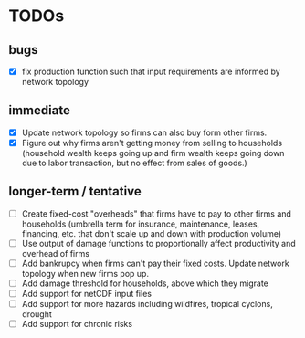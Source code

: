 # TODOs

## bugs
- [x] fix production function such that input requirements are informed by network topology 

## immediate 
- [x] Update network topology so firms can also buy form other firms. 
- [x] Figure out why firms aren't getting money from selling to households (household wealth keeps going up and firm wealth keeps going down due to labor transaction, but no effect from sales of goods.)

## longer-term / tentative
- [ ] Create fixed-cost "overheads" that firms have to pay to other firms and households (umbrella term for insurance, maintenance, leases, financing, etc. that don't scale up and down with production volume)
- [ ] Use output of damage functions to proportionally affect productivity and overhead of firms 
- [ ] Add bankrupcy when firms can't pay their fixed costs. Update network topology when new firms pop up.
- [ ] Add damage threshold for households, above which they migrate
- [ ] Add support for netCDF input files
- [ ] Add support for more hazards including wildfires, tropical cyclons, drought
- [ ] Add support for chronic risks